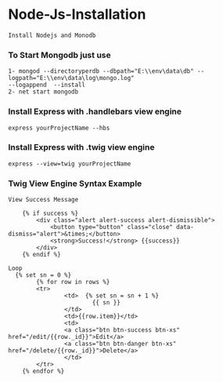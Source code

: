 # Node-Js-Installation
```text 
Install Nodejs and Monodb
```
### To Start Mongodb just use
```text
1- mongod --directoryperdb --dbpath="E:\\env\data\db" --logpath="E:\\env\data\log\mongo.log" 
--logappend  --install
2- net start mongodb
```
### Install Express with .handlebars view engine
```text
express yourProjectName --hbs
```
### Install Express with .twig view engine
```text
express --view=twig yourProjectName
```
### Twig View Engine Syntax Example
```text
View Success Message

	{% if success %}
		<div class="alert alert-success alert-dismissible">
			<button type="button" class="close" data-dismiss="alert">&times;</button>
			<strong>Success!</strong> {{success}}
		</div>
	{% endif %}

Loop
  {% set sn = 0 %}
		{% for row in rows %}
		<tr>
				<td>  {% set sn = sn + 1 %}
						{{ sn }}
				</td>
				<td>{{row.item}}</td>
				<td>
				<a class="btn btn-success btn-xs" href="/edit/{{row._id}}">Edit</a>
				<a class="btn btn-danger btn-xs" href="/delete/{{row._id}}">Delete</a>
				</td>
		</tr>
	{% endfor %}
```

